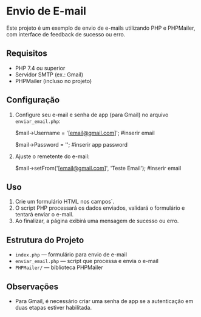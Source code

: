 # Envio de E-mail

Este projeto é um exemplo de envio de e-mails utilizando PHP e PHPMailer, com interface de feedback de sucesso ou erro.

## Requisitos

* PHP 7.4 ou superior
* Servidor SMTP (ex.: Gmail)
* PHPMailer (incluso no projeto)

## Configuração

1. Configure seu e-mail e senha de app (para Gmail) no arquivo `enviar_email.php`:

    \$mail->Username   = '[email@gmail.com]'; #inserir email

    \$mail->Password   = ''; #inserir app password

2. Ajuste o remetente do e-mail:

    \$mail->setFrom('[email@gmail.com]', 'Teste Email'); #inserir email

## Uso

1. Crie um formulário HTML nos campos`.
2. O script PHP processará os dados enviados, validará o formulário e tentará enviar o e-mail.
3. Ao finalizar, a página exibirá uma mensagem de sucesso ou erro.

## Estrutura do Projeto

* `index.php` — formulário para envio de e-mail
* `enviar_email.php` — script que processa e envia o e-mail
* `PHPMailer/` — biblioteca PHPMailer

## Observações

* Para Gmail, é necessário criar uma senha de app se a autenticação em duas etapas estiver habilitada.
